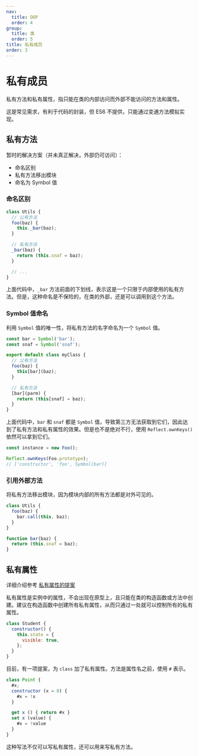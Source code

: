 ```yaml
---
nav:
  title: OOP
  order: 4
group:
  title: 类
  order: 5
title: 私有成员
order: 3
---
```


# 私有成员

私有方法和私有属性，指只能在类的内部访问而外部不能访问的方法和属性。

这是常见需求，有利于代码的封装，但 ES6 不提供，只能通过变通方法模拟实现。

## 私有方法

暂时的解决方案（并未真正解决，外部仍可访问）：

- 命名区别
- 私有方法移出模块
- 命名为 Symbol 值

### 命名区别

```js
class Utils {
  // 公有方法
  foo(baz) {
    this._bar(baz);
  }

  // 私有方法
  _bar(baz) {
    return (this.snaf = baz);
  }

  // ...
}
```

上面代码中，`_bar` 方法前面的下划线，表示这是一个只限于内部使用的私有方法。但是，这种命名是不保险的，在类的外部，还是可以调用到这个方法。

### Symbol 值命名

利用 `Symbol` 值的唯一性，将私有方法的名字命名为一个 `Symbol` 值。

```js
const bar = Symbol('bar');
const snaf = Symbol('snaf');

export default class myClass {
  // 公有方法
  foo(baz) {
    this[bar](baz);
  }

  // 私有方法
  [bar](parm) {
    return (this[snaf] = baz);
  }
}
```

上面代码中，`bar` 和 `snaf` 都是 `Symbol` 值，导致第三方无法获取到它们，因此达到了私有方法和私有属性的效果。但是也不是绝对不行，使用 `Reflect.ownKeys()`依然可以拿到它们。

```js
const instance = new Foo();

Reflect.ownKeys(Foo.prototype);
// ['constructor', 'foo', Symbol(bar)]
```

### 引用外部方法

将私有方法移出模块，因为模块内部的所有方法都是对外可见的。

```js
class Utils {
  foo(baz) {
    bar.call(this, baz);
  }
}

function bar(baz) {
  return (this.snaf = baz);
}
```

## 私有属性

详细介绍参考 [私有属性的提案](https://github.com/tc39/proposal-private-methods)

私有属性是实例中的属性，不会出现在原型上，且只能在类的构造函数或方法中创建。建议在构造函数中创建所有私有属性，从而只通过一处就可以控制所有的私有属性。

```js
class Student {
  constructor() {
    this.state = {
      visible: true,
    };
  }
}
```

目前，有一项提案，为 `class` 加了私有属性。方法是属性名之前，使用 `#` 表示。

```js
class Point {
  #x;
  constructor (x = 0) {
    #x = !x
  }

  get x () { return #x }
  set x (value) {
    #x = !value
  }
}
```

这种写法不仅可以写私有属性，还可以用来写私有方法。
